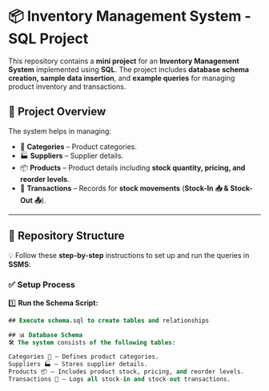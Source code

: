 # 📦 Inventory Management System - SQL Project

This repository contains a **mini project** for an **Inventory Management System** implemented using **SQL**. The project includes **database schema creation, sample data insertion**, and **example queries** for managing product inventory and transactions.

## 🚀 Project Overview
The system helps in managing:

- 📂 **Categories** – Product categories.
- 🏭 **Suppliers** – Supplier details.
- 📦 **Products** – Product details including **stock quantity, pricing, and reorder levels**.
- 🔄 **Transactions** – Records for **stock movements** (**Stock-In 📥 & Stock-Out 📤**).

---

## 📁 Repository Structure  
💡 Follow these **step-by-step** instructions to set up and run the queries in **SSMS**:

### ✅ Setup Process  
1️⃣ **Run the Schema Script:**  
   ```sql
## Execute schema.sql to create tables and relationships

## 📊 Database Schema
🛠️ The system consists of the following tables:

Categories 📂 – Defines product categories.
Suppliers 🏭 – Stores supplier details.
Products 📦 – Includes product stock, pricing, and reorder levels.
Transactions 🔄 – Logs all stock-in and stock-out transactions.
